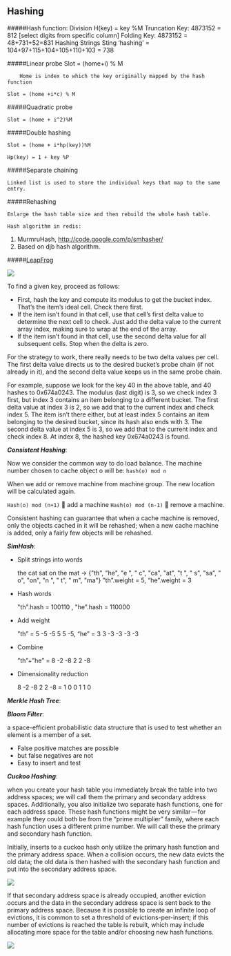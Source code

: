 Hashing
----
#####Hash function:
	Division
		H(key) = key %M	
	Truncation
		Key: 4873152 = 812 [select digits from specific column]
	Folding
		Key: 4873152 = 48+731+52=831
	Hashing Strings
		Sting ‘hashing’ = 104+97+115+104+105+110+103 = 738
	
#####Linear probe
 	Slot = (home+i) % M
 	
		Home is index to which the key originally mapped by the hash function
		
	Slot = (home +i*c) % M
	
#####Quadratic probe

	Slot = (home + i^2)%M
	
#####Double hashing

	Slot = (home + i*hp(key))%M
	
	Hp(key) = 1 + key %P

#####Separate chaining

	Linked list is used to store the individual keys that map to the same entry.
	
#####Rehashing

	Enlarge the hash table size and then rebuild the whole hash table.
	
	Hash algorithm in redis:
1.	MurmruHash, http://code.google.com/p/smhasher/
2.	Based on djb hash algorithm.

#####[LeapFrog](http://preshing.com/20160314/leapfrog-probing/)

![](https://cloud.githubusercontent.com/assets/1590890/18465717/bcf53bea-79ca-11e6-8d95-59c9bda05705.png)

To find a given key, proceed as follows:

- First, hash the key and compute its modulus to get the bucket index. That’s the item’s ideal cell. Check there first.
- If the item isn’t found in that cell, use that cell’s first delta value to determine the next cell to check. Just add the delta value to the current array index, making sure to wrap at the end of the array.
- If the item isn’t found in that cell, use the second delta value for all subsequent cells. Stop when the delta is zero.

For the strategy to work, there really needs to be two delta values per cell. The first delta value directs us to the desired bucket’s probe chain (if not already in it), and the second delta value keeps us in the same probe chain.

For example, suppose we look for the key 40 in the above table, and 40 hashes to 0x674a0243. The modulus (last digit) is 3, so we check index 3 first, but index 3 contains an item belonging to a different bucket. The first delta value at index 3 is 2, so we add that to the current index and check index 5. The item isn’t there either, but at least index 5 contains an item belonging to the desired bucket, since its hash also ends with 3. The second delta value at index 5 is 3, so we add that to the current index and check index 8. At index 8, the hashed key 0x674a0243 is found.


***Consistent Hashing***:

Now we consider the common way to do load balance. The machine number chosen to cache object o will be: `hash(o) mod n`

When we add or remove machine from machine group. The new location will be calculated again.

`Hash(o) mod (n+1)`  add a machine
`Hash(o) mod (n-1)`  remove a machine.

Consistent hashing can guarantee that when a cache machine is removed, only the objects cached in it will be rehashed; when a new cache machine is added, only a fairly few objects will be rehashed.

***SimHash***:

- Split strings into words

    the cat sat on the mat -> {"th", "he", "e ", " c", "ca", "at", "t ", " s", "sa", " o", "on", "n ", " t", " m", "ma"}
    ”th”.weight = 5, “he”.weight = 3

- Hash words

    "th".hash = 100110 , "he".hash = 110000

- Add weight

    ”th” = 5 -5 -5 5 5 -5, “he” = 3 3 -3 -3 -3 -3

- Combine

    ”th”+”he” = 8 -2 -8 2 2 -8 

- Dimensionality reduction

    8 -2 -8 2 2 -8 = 1 0 0 1 1 0


***Merkle Hash Tree***:


***Bloom Filter***:

a space-efficient probabilistic data structure that is used to test whether an element is a member of a set.
- False positive matches are possible
- but false negatives are not
- Easy to insert and test

***Cuckoo Hashing***:

when you create your hash table you immediately break the table into two address spaces; we will call them the primary and secondary address spaces. Additionally, you also initialize two separate hash functions, one for each address space. These hash functions might be very similar — for example they could both be from the “prime multiplier” family, where each hash function uses a different prime number. We will call these the primary and secondary hash function.

Initially, inserts to a cuckoo hash only utilize the primary hash function and the primary address space. When a collision occurs, the new data evicts the old data; the old data is then hashed with the secondary hash function and put into the secondary address space.

![](https://cdn-images-1.medium.com/max/1600/1*pVC3s-Z_w2y7xyjmkdnMpw.png)

If that secondary address space is already occupied, another eviction occurs and the data in the secondary address space is sent back to the primary address space. Because it is possible to create an infinite loop of evictions, it is common to set a threshold of evictions-per-insert; if this number of evictions is reached the table is rebuilt, which may include allocating more space for the table and/or choosing new hash functions.

![](https://cdn-images-1.medium.com/max/1600/1*nxvaEks08AUyjCmgKQ34Bg.png)

